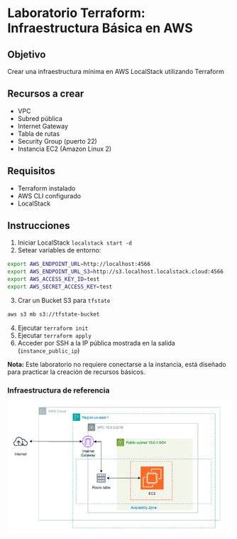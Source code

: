 # Laboratorio Terraform: Infraestructura Básica en AWS

## Objetivo

Crear una infraestructura mínima en AWS LocalStack utilizando Terraform

## Recursos a crear

- VPC
- Subred pública
- Internet Gateway
- Tabla de rutas
- Security Group (puerto 22)
- Instancia EC2 (Amazon Linux 2)

## Requisitos

- Terraform instalado
- AWS CLI configurado
- LocalStack

## Instrucciones

1. Iniciar LocalStack `localstack start -d`
2. Setear variables de entorno:
```bash
export AWS_ENDPOINT_URL=http://localhost:4566
export AWS_ENDPOINT_URL_S3=http://s3.localhost.localstack.cloud:4566
export AWS_ACCESS_KEY_ID=test
export AWS_SECRET_ACCESS_KEY=test
```
3. Crar un Bucket S3 para `tfstate`
```bash
aws s3 mb s3://tfstate-bucket
```
4. Ejecutar `terraform init`
5. Ejecutar `terraform apply`
6. Acceder por SSH a la IP pública mostrada en la salida (`instance_public_ip`)

**Nota:** Este laboratorio no requiere conectarse a la instancia, está diseñado para practicar la creación de recursos básicos.


### Infraestructura de referencia 
![Infraestructura de referencia](img/infraestructura.png)
